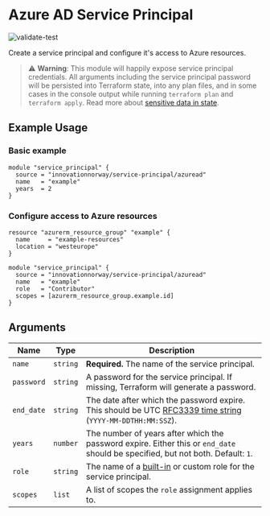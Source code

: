 # Azure AD Service Principal

![validate-test](https://github.com/innovationnorway/terraform-azuread-service-principal/workflows/validate-test/badge.svg)

Create a service principal and configure it's access to Azure resources.

> ⚠️ **Warning**: This module will happily expose service principal credentials. All arguments including the service principal password will be persisted into Terraform state, into any plan files, and in some cases in the console output while running `terraform plan` and `terraform apply`. Read more about [sensitive data in state](https://www.terraform.io/docs/state/sensitive-data.html).

## Example Usage

### Basic example

```hcl
module "service_principal" {
  source = "innovationnorway/service-principal/azuread"
  name   = "example"
  years  = 2
}
```

### Configure access to Azure resources

```hcl
resource "azurerm_resource_group" "example" {
  name     = "example-resources"
  location = "westeurope"
}

module "service_principal" {
  source = "innovationnorway/service-principal/azuread"
  name   = "example"
  role   = "Contributor"
  scopes = [azurerm_resource_group.example.id]
}
```

## Arguments

| Name | Type | Description |
| --- | --- | --- |
| `name` | `string` | **Required.** The name of the service principal. |
| `password` | `string` | A password for the service principal. If missing, Terraform will generate a password. |
| `end_date` | `string` | The date after which the password expire. This should be UTC [RFC3339 time string](https://tools.ietf.org/html/rfc3339#section-5.8) (`YYYY-MM-DDTHH:MM:SSZ`). |
| `years` | `number` | The number of years after which the password expire. Either this or `end_date` should be specified, but not both. Default: `1`. |
| `role` | `string` | The name of a [built-in](https://docs.microsoft.com/en-us/azure/role-based-access-control/built-in-roles) or custom role for the service principal. |
| `scopes` | `list` | A list of scopes the `role` assignment applies to. |
